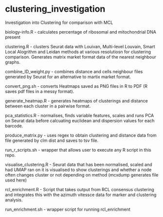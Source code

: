 # clustering_investigation
Investigation into Clustering for comparison with MCL


biology-info.R - calculates percentage of ribosomal and mitochondrial DNA present

clustering.R - clusters Seurat data with Louivan, Multi-level Louvain, Smart Local Alogrithm and Leidan methods at various resolutiosn for clustering comparison. Generates matrix market format data of the nearest neighbour graphs.

combine_ID_weight.py - combines distance and cells neighbour files generated by Seurat for an alternative to martix market format.

convert_png.sh - converts Heatmaps saved as PNG files in R to PDF (R saves pdf files in a messy format).

generate_heatmap.R - generates heatmaps of clusterings and distance between each cluster in a pairwise format.

pca_statistics.R - normalises, finds variable features, scales and runs PCA on Seurat data before calcuating euclidean and dispersion values for each barcode.

produce_matrix.py - uses regex to obtain clustering and distance data from file generated by clm dist and saves to tsv file.

run_r_scripts.sh - wrapper that allows user to execute any R script in this repo.

visualise_clustering.R - Seurat data that has been normalised, scaled and had UMAP ran on it is visualised to show clusterings and whether a node often changes cluster or not depending on method (mcxdump generates file used here)

rcl_enrichment.R - Script that takes output from RCL consensus clustering and integrates this with the azimuth vitessce data for marker and clustering analysis.

run_enrichment.sh - wrapper script for running rcl_enrichment
